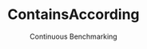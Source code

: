 ---
layout: default
title: ContainsAccording
subtitle: Continuous Benchmarking
selected: Contains_Tpch
expanded: Benchmarking
benchmark: /individual_results/ContainsAccording.html
---